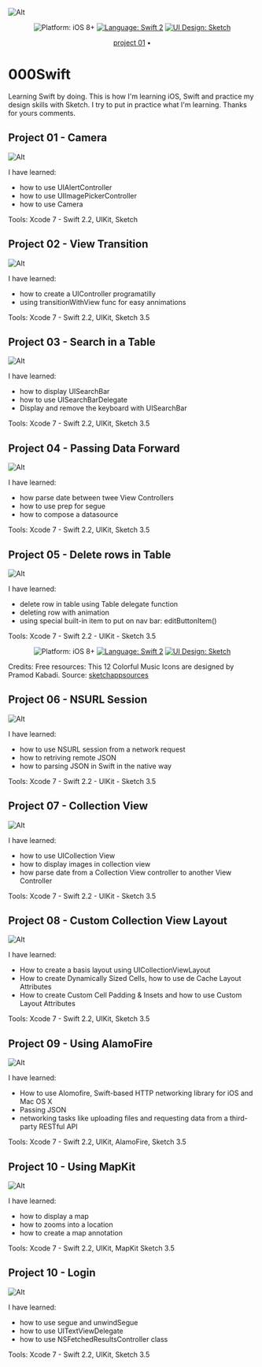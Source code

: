 
![Alt](https://github.com/Silvostok/000Swift/blob/master/Cover.png)


<p align="center">
    <img src="https://img.shields.io/badge/platform-iOS%208%2B-blue.svg?style=flat" alt="Platform: iOS 8+" />
    <a href="https://developer.apple.com/swift"><img src="https://img.shields.io/badge/language-swift2-f48041.svg?style=flat" alt="Language: Swift 2" /></a>
    <a href="https://developer.apple.com/swift"><img src="https://img.shields.io/badge/UI Design-Sketch 3.5-yellow.svg?style=flat" alt="UI Design: Sketch" /></a>
</p>

<p align="center">
  <a href="https://github.com/Silvostok/000Swift/project%2001 - Camera">project 01</a> &bull; 
</p>



# 000Swift

Learning Swift by doing. This is how I'm learning iOS, Swift and practice my design skills with Sketch. I try to put in practice what I'm learning. Thanks for yours comments.


## Project 01 - Camera

![Alt](https://github.com/Silvostok/000Swift/blob/master/project%2001/Camera/project_01.gif)

I have learned:

- how to use UIAlertController
- how to use UIImagePickerController
- how to use Camera 


Tools: Xcode 7 - Swift 2.2, UIKit, Sketch


## Project 02 - View Transition

![Alt](https://raw.githubusercontent.com/Silvostok/000Swift/master/project%2002/ViewTransition/Project_02.gif)

I have learned:
- how to create a UIController programatilly
- using transitionWithView func for easy annimations


Tools: Xcode 7 - Swift 2.2, UIKit, Sketch 3.5



## Project 03 - Search in a Table

![Alt](https://raw.githubusercontent.com/Silvostok/000Swift/master/project%2003/Search/project_03.gif)

I have learned:
- how to display UISearchBar
- how to use UISearchBarDelegate
- Display and remove the keyboard with UISearchBar

Tools: Xcode 7 - Swift 2.2, UIKit, Sketch 3.5



## Project 04 - Passing Data Forward


![Alt](https://raw.githubusercontent.com/Silvostok/000Swift/master/project%2004/Segue/project_04.gif)


I have learned:
- how parse date between twee View Controllers
- how to use prep for segue
- how to compose a datasource


Tools: Xcode 7 - Swift 2.2, UIKit, Sketch 3.5



## Project 05 - Delete rows in Table
![Alt](https://github.com/Silvostok/000Swift/blob/master/project%2005/TableDeleteRow/project_05.gif)


I have learned:
- delete row in table using Table delegate function
- deleting row with animation
- using special built-in item to put on nav bar: editButtonItem()

Tools: Xcode 7 - Swift 2.2 - UIKit - Sketch 3.5
<p align="center">
    <img src="https://img.shields.io/badge/platform-iOS%208%2B-blue.svg?style=flat" alt="Platform: iOS 8+" />
    <a href="https://developer.apple.com/swift"><img src="https://img.shields.io/badge/language-swift2-f48041.svg?style=flat" alt="Language: Swift 2" /></a>
    <a href="https://developer.apple.com/swift"><img src="https://img.shields.io/badge/UI Design-Sketch 3.5-yellow.svg?style=flat" alt="UI Design: Sketch" /></a>
</p>


Credits: Free resources: This 12 Colorful Music Icons are designed by Pramod Kabadi. 
Source: [sketchappsources](http://www.sketchappsources.com/free-source/1829-colorful-music-icon-set-sketch-freebie-resource.html)



## Project 06 - NSURL Session

![Alt](https://raw.githubusercontent.com/Silvostok/000Swift/master/project%2006/NSURLSession/NSURLSession/project_06.gif)

I have learned:
- how to use NSURL session from a network request
- how to retriving remote JSON
- how to parsing JSON in Swift in the native way

Tools: Xcode 7 - Swift 2.2 - UIKit - Sketch 3.5


## Project 07 - Collection View

![Alt](https://raw.githubusercontent.com/Silvostok/000Swift/master/project%2007/CollectionView/project_07.gif)

I have learned:
- how to use UICollection View
- how to display images in collection view
- how parse date from a Collection View controller to another View Controller

Tools: Xcode 7 - Swift 2.2 - UIKit - Sketch 3.5


## Project 08 - Custom Collection View Layout

![Alt](https://github.com/Silvostok/000Swift/blob/master/project%2008/CustomCVLayout/project_08.gif)

I have learned:
- How to create a basis layout using UICollectionViewLayout
- How to create Dynamically Sized Cells, how to use de Cache Layout Attributes
- How to create Custom Cell Padding & Insets and how to use Custom Layout Attributes

Tools: Xcode 7 - Swift 2.2, UIKit, Sketch 3.5


## Project 09 - Using AlamoFire

![Alt](https://github.com/Silvostok/000Swift/blob/master/project%2009/PhotoTagger/project_09.gif)

I have learned:
- How to use Alomofire, Swift-based HTTP networking library for iOS and Mac OS X
- Passing JSON
- networking tasks like uploading files and requesting data from a third-party RESTful API

Tools: Xcode 7 - Swift 2.2, UIKit, AlamoFire, Sketch 3.5

## Project 10 - Using MapKit

![Alt](https://github.com/Silvostok/000Swift/blob/master/project%2010/AdamPublicArt/project_10.gif)

I have learned:
- how to display a map
- how to zooms into a location 
- how to create a map annotation

Tools: Xcode 7 - Swift 2.2, UIKit, MapKit Sketch 3.5


## Project 10 - Login

![Alt](https://github.com/Silvostok/000Swift/blob/master/project%2010/AdamPublicArt/project_10.gif)

I have learned:
- how to use segue and unwindSegue
- how to use UITextViewDelegate
- how to use NSFetchedResultsController class

Tools: Xcode 7 - Swift 2.2, UIKit, Sketch 3.5

